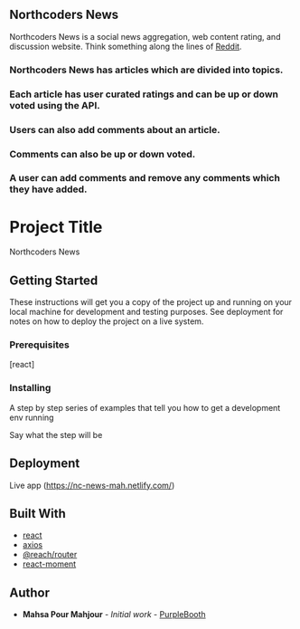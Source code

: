 ## Northcoders News

Northcoders News is a social news aggregation, web content rating, and discussion website. Think something along the lines of [Reddit](https://www.reddit.com/).

### Northcoders News has articles which are divided into topics.
### Each article has user curated ratings and can be up or down voted using the API.
### Users can also add comments about an article.
### Comments can also be up or down voted.
### A user can add comments and remove any comments which they have added.

# Project Title

Northcoders News

## Getting Started

These instructions will get you a copy of the project up and running on your local machine for development and testing purposes. See deployment for notes on how to deploy the project on a live system.

### Prerequisites
[react]

### Installing

A step by step series of examples that tell you how to get a development env running

Say what the step will be




## Deployment

Live app (https://nc-news-mah.netlify.com/)

## Built With

- [react](https://www.npmjs.com/package/react)
- [axios](https://www.npmjs.com/package/axios)
- [@reach/router](https://www.npmjs.com/package/@reach/router)
- [react-moment](https://www.npmjs.com/package/react-moment)


## Author

* **Mahsa Pour Mahjour** - *Initial work* - [PurpleBooth](https://github.com/mahsa2017)

